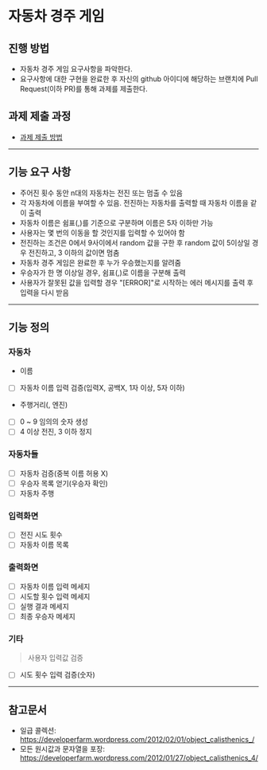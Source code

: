 # 자동차 경주 게임
## 진행 방법
* 자동차 경주 게임 요구사항을 파악한다.
* 요구사항에 대한 구현을 완료한 후 자신의 github 아이디에 해당하는 브랜치에 Pull Request(이하 PR)를 통해 과제를 제출한다.

## 과제 제출 과정
* [과제 제출 방법](https://github.com/next-step/nextstep-docs/tree/master/precourse)
***

## 기능 요구 사항
* 주어진 횟수 동안 n대의 자동차는 전진 또는 멈출 수 있음
* 각 자동차에 이름을 부여할 수 있음. 전진하는 자동차를 출력할 때 자동차 이름을 같이 출력
* 자동차 이름은 쉼표(,)를 기준으로 구분하며 이름은 5자 이하만 가능
* 사용자는 몇 번의 이동을 할 것인지를 입력할 수 있어야 함
* 전진하는 조건은 0에서 9사이에서 random 값을 구한 후 random 값이 5이상일 경우 전진하고, 3 이하의 값이면 멈춤
* 자동차 경주 게임은 완료한 후 누가 우승했는지를 알려줌
* 우승자가 한 명 이상일 경우, 쉼표(,)로 이름을 구분해 출력
* 사용자가 잘못된 값을 입력할 경우 "[ERROR]"로 시작하는 에러 메시지를 출력 후 입력을 다시 받음
***

## 기능 정의
### 자동차
* 이름
- [ ] 자동차 이름 입력 검증(입력X, 공백X, 1자 이상, 5자 이하)
* 주행거리(, 엔진)
- [ ] 0 ~ 9 임의의 숫자 생성
- [ ] 4 이상 전진, 3 이하 정지

### 자동차들
- [ ] 자동차 검증(중복 이름 허용 X)
- [ ] 우승자 목록 얻기(우승자 확인)
- [ ] 자동차 주행

### 입력화면
- [ ] 전진 시도 횟수
- [ ] 자동차 이름 목록

### 출력화면
- [ ] 자동차 이름 입력 메세지
- [ ] 시도할 횟수 입력 메세지
- [ ] 실행 결과 메세지
- [ ] 최종 우승자 메세지

### 기타
> 사용자 입력값 검증
- [ ] 시도 횟수 입력 검증(숫자)
***

## 참고문서
- 일급 콜렉션: https://developerfarm.wordpress.com/2012/02/01/object_calisthenics_/
- 모든 원시값과 문자열을 포장: https://developerfarm.wordpress.com/2012/01/27/object_calisthenics_4/
